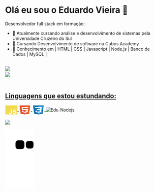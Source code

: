 # Olá eu sou o Eduardo Vieira 👋

<!--
**EduardoVieiraDev/EduardoVieiraDev** is a ✨ _special_ ✨ repository because its `README.md` (this file) appears on your GitHub profile.
-->
Desenvolvedor full stack em formação:

- 🔭 Atualmente cursando análise e desenvolvimento de sistemas pela Universidade Cruzeiro do Sul
- 🔭 Cursando Desenvolvimento de software na Cubos Academy
- 🌱 Conhecimento em | HTML | CSS | Javascript | Node.js | Banco de Dados | MySQL |


</br>
<div>
  <a href="https://github.com/EduardoVieirat/">
  <img height="180em" src="https://github-readme-stats-git-masterrstaa-rickstaa.vercel.app/api?username=eduardovieirat&show_icons=true&theme=dark&include_all_commits=true&count_private=true"/>
    </br>
    <img height="150em" src="https://github-readme-stats-git-masterrstaa-rickstaa.vercel.app/api/top-langs/?username=eduardovieirat&layout=compact&langs_count=7&theme=dark"/>
</div> 
</br>

<div style="display: inline_block">
  <h2>Linguagens que estou estundando:</h2>
  <img align="center" alt="Edu-Js" height="30" width="40" src="https://raw.githubusercontent.com/devicons/devicon/master/icons/javascript/javascript-plain.svg">
  <img align="center" alt="Edu-HTML" height="30" width="40" src="https://raw.githubusercontent.com/devicons/devicon/master/icons/html5/html5-original.svg">
  <img align="center" alt="Edu-CSS" height="30" width="40" src="https://raw.githubusercontent.com/devicons/devicon/master/icons/css3/css3-original.svg">
  <img align="center" alt="Edu-Nodejs" height="30" width="40" src="https://cdn.jsdelivr.net/gh/devicons/devicon/icons/nodejs/nodejs-original.svg">

</div>
  </br>
  
<div> 
<!--   <a href = ""><img src="https://img.shields.io/badge/Gmail-D14836?style=for-the-badge&logo=gmail&logoColor=white"></a> -->
  <a href="https://www.linkedin.com/in/eduardo-vieira-tourino-571941204/" target="_blank"><img src="https://img.shields.io/badge/-LinkedIn-%230077B5?style=for-the-badge&logo=linkedin&logoColor=white" target="_blank"></a> 

</div>

![Snake animation](https://github.com/EduardoVieirat/EduardoVieirat/blob/output/github-contribution-grid-snake.svg)


<!--

- 👯 I’m looking to collaborate on ...
- 🤔 I’m looking for help with ...
- 💬 Ask me about ...
- 📫 How to reach me: ...
- 😄 Pronouns: ...
- ⚡ Fun fact: ...

-->
